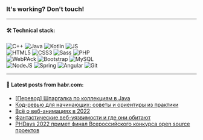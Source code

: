 ### It's working? Don't touch!

---

#### 🛠️ Technical stack:

![C++](https://img.shields.io/badge/C++-informational?logo=c%2B%2B&style=flat&logoColor=white&color=9C033A)
![Java](https://img.shields.io/badge/Java-informational?logo=java&style=flat&logoColor=white&color=007396)
![Kotlin](https://img.shields.io/badge/Kotlin-informational?logo=Kotlin&style=flat&logoColor=white&color=0095D5)
![JS](https://img.shields.io/badge/JS-informational?logo=javaScript&style=flat&logoColor=black&color=F7Df1E) <br>
![HTML5](https://img.shields.io/badge/HTML5-informational?logo=html5&style=flat&logoColor=white&color=E34F26)
![CSS3](https://img.shields.io/badge/CSS3-informational?logo=css3&style=flat&logoColor=white&color=157286)
![Sass](https://img.shields.io/badge/Saas-informational?logo=sass&style=flat&logoColor=white&color=hotpink)
![PHP](https://img.shields.io/badge/PHP-informational?logo=php&style=flat&logoColor=white&color=777BB4) <br>
![WebPAck](https://img.shields.io/badge/WebPack-informational?logo=webPack&style=flat&logoColor=white&color=FF6F00)
![Bootstrap](https://img.shields.io/badge/Bootstrap-informational?logo=Bootstrap&style=flat&logoColor=white&color=7952B3)
![MySQL](https://img.shields.io/badge/MySQL-informational?logo=MySQL&style=flat&logoColor=white&color=00f) <br>
![NodeJS](https://img.shields.io/badge/NodeJS-informational?logo=node.js&style=flat&logoColor=white&color=43853D)
![Spring](https://img.shields.io/badge/Spring-informational?logo=Spring&style=flat&logoColor=white&color=0A9EDC)
![Angular](https://img.shields.io/badge/Vue-informational?logo=vue.js&style=flat&logoColor=white&color=red)
![Git](https://img.shields.io/badge/Git-informational?logo=git&style=flat&logoColor=white&color=darkorange)

___

#### 💬 Latest posts from habr.com:

<!-- BLOG-POST-LIST:START -->
- [[Перевод] Шпаргалка по коллекциям в Java](https://habr.com/ru/post/660959/?utm_source=habrahabr&utm_medium=rss&utm_campaign=660959)
- [Код-ревью для начинающих: советы и ориентиры из практики](https://habr.com/ru/post/660947/?utm_source=habrahabr&utm_medium=rss&utm_campaign=660947)
- [Всё о веб-анимациях в 2022](https://habr.com/ru/post/660901/?utm_source=habrahabr&utm_medium=rss&utm_campaign=660901)
- [Фантастические веб-уязвимости и где они обитают](https://habr.com/ru/post/659847/?utm_source=habrahabr&utm_medium=rss&utm_campaign=659847)
- [PHDays 2022 примет финал Всероссийского конкурса open source проектов](https://habr.com/ru/post/660877/?utm_source=habrahabr&utm_medium=rss&utm_campaign=660877)
<!-- BLOG-POST-LIST:END -->
